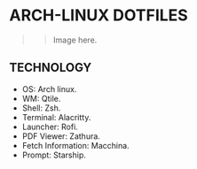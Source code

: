 # ARCH-LINUX DOTFILES
>> Image here.

## TECHNOLOGY
- OS: Arch linux.
- WM: Qtile.
- Shell: Zsh.
- Terminal: Alacritty.
- Launcher: Rofi.
- PDF Viewer: Zathura.
- Fetch Information: Macchina.
- Prompt: Starship.